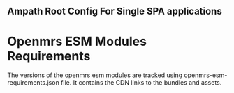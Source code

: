 ## Ampath Root Config For Single SPA applications

# Openmrs ESM Modules Requirements

The versions of the openmrs esm modules are tracked using openmrs-esm-requirements.json file. It contains the CDN links to the bundles and assets.
